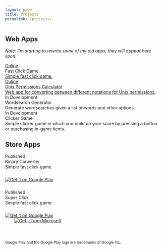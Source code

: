 ```yaml
---
layout: page
title: Projects
permalink: /projects/
---
```


<h2 class="ui header">Web Apps</h2>

*Note: I'm starting to rewrite some of my old apps; they will appear here soon.*

<div class="ui cards">
  <a class="card" href="//rubendougall.co.uk/fast-click-game/">
    <div class="ui top attached label">
      <i class="check icon"></i>
      Online
    </div>
    <div class="content">
      <div class="header">Fast Click Game</div>
      <div class="description">
        Simple fast click game.
      </div>
    </div>
  </a>
  <a class="card" href="//rubendougall.co.uk/permissions-calculator/">
    <div class="ui top attached label">
      <i class="check icon"></i>
      Online
    </div>
    <div class="content">
      <div class="header">Unix Permissions Calculator</div>
      <div class="description">
        Web app for converting between different notations for Unix permissions.
      </div>
    </div>
  </a>
  <div class="disabled card">
    <div class="ui orange top attached label">
      <i class="circle notched icon"></i>
      In Development
    </div>
    <div class="content">
      <div class="header">Wordsearch Generator</div>
      <div class="description">
        Generate wordsearches given a list of words and other options.
      </div>
    </div>
  </div>
  <div class="disabled card">
    <div class="ui orange top attached label">
      <i class="circle notched icon"></i>
      In Development
    </div>
    <div class="content">
      <div class="header">Clicker Game</div>
      <div class="description">
        Simple clicker game in which you build up your score by pressing a button or purchasing in-game items.
      </div>
    </div>
  </div>
</div>

<h2 class="ui header">Store Apps</h2>

<div class="ui cards">
  <div class="card">
    <div class="ui top attached label">
      <i class="check icon"></i>
      Published
    </div>
    <div class="content">
      <div class="header">Binary Converter</div>
      <div class="description">
        Simple fast click game.
      </div>
      <div class="ui centered grid" style="padding: 0rem; padding-top: 1.5rem; padding-bottom: 1.5rem;">
        <div class="row" style="padding: 0rem;">
          <div class="eleven wide column">
            <a href="https://play.google.com/store/apps/details?id=com.ruben9922.binaryconverter&pcampaignid=MKT-Other-global-all-co-prtnr-py-PartBadge-Mar2515-1"><img class="ui fluid image" alt="Get it on Google Play" src="https://play.google.com/intl/en_gb/badges/images/generic/en_badge_web_generic.png"/></a>
          </div>
        </div>
      </div>
    </div>

  </div>
  <div class="card">
    <div class="ui top attached label">
      <i class="check icon"></i>
      Published
    </div>
    <div class="content">
      <div class="header">Super Click</div>
      <div class="description">
        Simple fast click game.
      </div>
      <div class="ui centered grid" style="padding: 0rem; padding-top: 1.5rem; padding-bottom: 1.5rem;">
        <div class="row" style="padding: 0rem;">
          <div class="eleven wide column">
            <a href="https://play.google.com/store/apps/details?id=com.ruben9922.superclick&pcampaignid=MKT-Other-global-all-co-prtnr-py-PartBadge-Mar2515-1"><img class="ui fluid image" alt="Get it on Google Play" src="https://play.google.com/intl/en_gb/badges/images/generic/en_badge_web_generic.png"/></a>
          </div>
        </div>
        <div class="row" style="padding: 0rem;">
          <div class="eleven wide column" style="padding-left: 1.8rem; padding-right: 1.8rem;">
            <a href="https://www.microsoft.com/store/apps/9wzdncrfjtrq?ocid=badge"><img class="ui fluid image" src="https://assets.windowsphone.com/85864462-9c82-451e-9355-a3d5f874397a/English_get-it-from-MS_InvariantCulture_Default.png" alt="Get it from Microsoft"/></a>
          </div>
        </div>
      </div>
    </div>
  </div>
</div>
<br/>

<p><small>Google Play and the Google Play logo are trademarks of Google Inc.</small></p>
